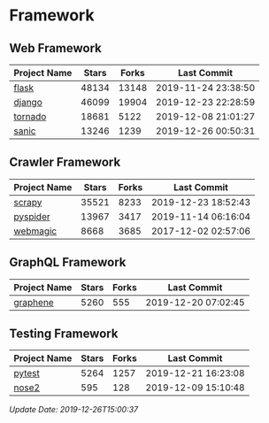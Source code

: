 # Framework

## Web Framework

| Project Name | Stars | Forks | Last Commit |
| ------------ | ----- | ----- | ----------- |
| [flask](https://github.com/pallets/flask) | 48134 | 13148 | 2019-11-24 23:38:50 |
| [django](https://github.com/django/django) | 46099 | 19904 | 2019-12-23 22:28:59 |
| [tornado](https://github.com/tornadoweb/tornado) | 18681 | 5122 | 2019-12-08 21:01:27 |
| [sanic](https://github.com/huge-success/sanic) | 13246 | 1239 | 2019-12-26 00:50:31 |

## Crawler Framework

| Project Name | Stars | Forks | Last Commit |
| ------------ | ----- | ----- | ----------- |
| [scrapy](https://github.com/scrapy/scrapy) | 35521 | 8233 | 2019-12-23 18:52:43 |
| [pyspider](https://github.com/binux/pyspider) | 13967 | 3417 | 2019-11-14 06:16:04 |
| [webmagic](https://github.com/code4craft/webmagic) | 8668 | 3685 | 2017-12-02 02:57:06 |

## GraphQL Framework

| Project Name | Stars | Forks | Last Commit |
| ------------ | ----- | ----- | ----------- |
| [graphene](https://github.com/graphql-python/graphene) | 5260 | 555 | 2019-12-20 07:02:45 |

## Testing Framework

| Project Name | Stars | Forks | Last Commit |
| ------------ | ----- | ----- | ----------- |
| [pytest](https://github.com/pytest-dev/pytest) | 5264 | 1257 | 2019-12-21 16:23:08 |
| [nose2](https://github.com/nose-devs/nose2) | 595 | 128 | 2019-12-09 15:10:48 |

*Update Date: 2019-12-26T15:00:37*